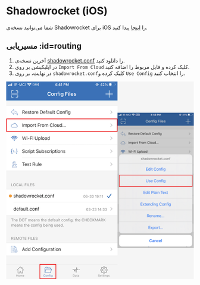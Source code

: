 # Shadowrocket (iOS)

شما می‌توانید نسخه‌ی Shadowrocket برای iOS را [اینجا](https://apps.apple.com/us/app/shadowrocket/id932747118) پیدا کنید.

## مسیریابی :id=routing

1. آخرین نسخه‌ی [shadowrocket.conf](https://github.com/bootmortis/iran-hosted-domains/releases/latest/download/shadowrocket.conf) را دانلود کنید.
2. در اپلیکیشن بر روی `Import From Cloud` کلیک کرده و فایل مربوط را اضافه کنید.
3. در نهایت، بر روی `shadowrocket.conf`کلیک کرده و `Use Config` را انتخاب کنید.

![shadowrocket](../_images/shadowrocket.png)

